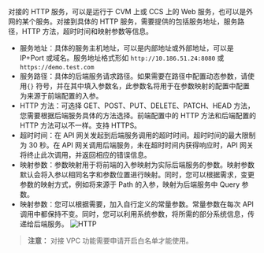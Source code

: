 对接的 HTTP 服务，可以是运行于 CVM 上或 CCS 上的 Web 服务，也可以是外网的某个服务。对接到具体的 HTTP 服务，需要提供的包括服务地址，服务路径，HTTP 方法，超时时间和映射参数等信息。

* 服务地址：具体的服务主机地址，可以是内部地址或外部地址，可以是 IP+Port 或域名。服务地址格式形如 `http://10.186.51.24:8080` 或 `https://demo.test.com`
* 服务路径：具体的后端服务请求路径。如果需要在路径中配置动态参数，请使用`{}` 符号，并在其中填入参数名，此参数名将用于在参数映射的配置中配置为来源于前端配置的入参。
* HTTP 方法：可选择 GET、POST、PUT、DELETE、PATCH、HEAD 方法，您需要根据后端服务具体的方法选择。前端配置中的 HTTP 方法和后端配置的 HTTP 方法可以不一样。支持 HTTPS。
* 超时时间：在 API 网关发起到后端服务调用的超时时间。超时时间的最大限制为 30 秒。在 API 网关调用后端服务，未在超时时间内获得响应时，API 网关将终止此次调用，并返回相应的错误信息。
* 映射参数：参数映射用于将前端的入参映射为实际后端服务的参数。映射参数默认会将入参以相同名字和参数位置进行映射。同时，您可以根据需求，变更参数的映射方式，例如将来源于 Path 的入参，映射为后端服务中 Query 参数。
* 映射参数：您可以根据需要，加入自行定义的常量参数。常量参数在每次 API 调用中都保持不变。同时，您可以利用系统参数，将所需的部分系统信息，传递给后端服务。
![HTTP](http://imgcache.tcecqpoc.fsphere.cn/image/main.qcloudimg.com/raw/b93201d1c5a20579cf34ae86c586533e.png)
>**注意：**
>对接 VPC 功能需要申请开启白名单才能使用。
